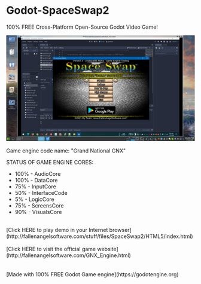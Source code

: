# Godot-SpaceSwap2
100% FREE Cross-Platform Open-Source Godot Video Game! <br/>

![Development Screenshot](image.png)

Game engine code name: "Grand National GNX" <br/>

STATUS OF GAME ENGINE CORES: <br/>
- 100% - AudioCore <br/>
- 100% - DataCore <br/>
-  75% - InputCore <br/>
-  50% - InterfaceCode <br/>
-   5% - LogicCore <br/>
-  75% - ScreensCore <br/>
-  90% - VisualsCore <br/>
<br/>
[Click HERE to play demo in your Internet browser](http://fallenangelsoftware.com/stuff/files/SpaceSwap2/HTML5/index.html) <br/>
<br/>
[Click HERE to visit the official game website](http://fallenangelsoftware.com/GNX_Engine.html) <br/>
<br/>
<br/>
[Made with 100% FREE Godot Game engine](https://godotengine.org) <br/>
